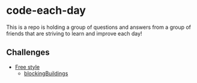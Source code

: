 # code-each-day

This is a repo is holding a group of questions and answers from a group of friends that are striving to learn and improve each day!

## Challenges

- [Free style](./freeStyle)
  - [blockingBuildings](./freeStyle/blockingBuildings)
